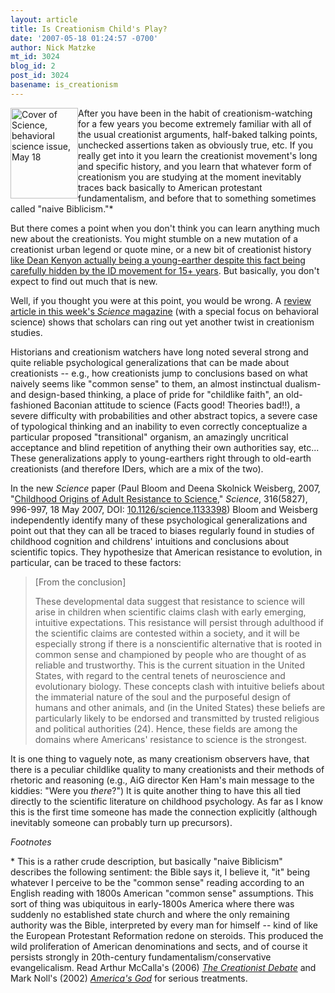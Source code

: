 ```yaml
---
layout: article
title: Is Creationism Child's Play?
date: '2007-05-18 01:24:57 -0700'
author: Nick Matzke
mt_id: 3024
blog_id: 2
post_id: 3024
basename: is_creationism
---
```

[<img src="{{ site.baseurl }}/uploads/2007/2007-05-18_Science_covtoc.dp.gif" alt="Cover of Science, behavioral science issue, May 18" width="108" height="145" style="float:left;" />](http://www.sciencemag.org/content/vol316/issue5827/index.dtl)After you have been in the habit of creationism-watching for a few years you become extremely familiar with all of the usual creationist arguments, half-baked talking points, unchecked assertions taken as obviously true, etc.  If you really get into it you learn the creationist movement's long and specific history, and you learn that whatever form of creationism you are studying at the moment inevitably traces back basically to American protestant fundamentalism, and before that to something sometimes called "naive Biblicism."\* 

But there comes a point when you don't think you can learn anything much new about the creationists.  You might stumble on a new mutation of a creationist urban legend or quote mine,  or a new bit of creationist history [like Dean Kenyon actually being a young-earther despite this fact being carefully hidden by the ID movement for 15+ years](/archives/2007/05/nas-sackler-col.html).  But basically, you don't expect to find out much that is new.  

Well, if you thought you were at this point, you would be wrong. A [review article in this week's _Science_ magazine](http://www.sciencemag.org/cgi/content/full/316/5827/996) (with a special focus on behavioral science) shows that scholars can ring out yet another twist in creationism studies.

Historians and creationism watchers have long noted several strong and quite reliable psychological generalizations that can be made about creationists -- e.g., how creationists jump to conclusions based on what naively seems like "common sense" to them, an almost instinctual dualism- and design-based thinking, a place of pride for "childlike faith", an old-fashioned Baconian attitude to science (Facts good!  Theories bad!!), a severe difficulty with probabilities and other abstract topics, a severe case of typological thinking and an inability to even correctly conceptualize a particular proposed "transitional" organism, an amazingly uncritical acceptance and blind repetition of anything their own authorities say, etc...  These generalizations apply to young-earthers right through to old-earth creationists (and therefore IDers, which are a mix of the two).  

In the new _Science_ paper (Paul Bloom and Deena Skolnick Weisberg, 2007, "[Childhood Origins of Adult Resistance to Science](http://www.sciencemag.org/cgi/content/full/316/5827/996)," _Science_, 316(5827), 996-997, 18 May 2007, DOI: [10.1126/science.1133398](http://www.sciencemag.org/cgi/content/full/316/5827/996)) Bloom and Weisberg independently identify many of these psychological generalizations and point out that they can all be traced to biases regularly found in studies of childhood cognition and childrens' intuitions and conclusions about scientific topics.  They hypothesize that American resistance to evolution, in particular, can be traced to these factors:

> \[From the conclusion\]
> 
> These developmental data suggest that resistance to science will arise in children when scientific claims clash with early emerging, intuitive expectations. This resistance will persist through adulthood if the scientific claims are contested within a society, and it will be especially strong if there is a nonscientific alternative that is rooted in common sense and championed by people who are thought of as reliable and trustworthy. This is the current situation in the United States, with regard to the central tenets of neuroscience and evolutionary biology. These concepts clash with intuitive beliefs about the immaterial nature of the soul and the purposeful design of humans and other animals, and (in the United States) these beliefs are particularly likely to be endorsed and transmitted by trusted religious and political authorities (24). Hence, these fields are among the domains where Americans' resistance to science is the strongest.

It is one thing to vaguely note, as many creationism observers have, that there is a peculiar childlike quality to many creationists and their methods of rhetoric and reasoning (e.g., AiG director Ken Ham's main message to the kiddies: "Were you _there_?")  It is quite another thing to have this all tied directly to the scientific literature on childhood psychology.  As far as I know this is the first time someone has made the connection explicitly (although inevitably someone can probably turn up precursors).

_Footnotes_

\* This is a rather crude description, but basically "naive Biblicism" describes the following sentiment: the Bible says it, I believe it, "it" being whatever I perceive to be the "common sense" reading according to an English reading with 1800s American "common sense" assumptions.  This sort of thing was ubiquitous in early-1800s America where there was suddenly no established state church and where the only remaining authority was the Bible, interpreted by every man for himself -- kind of like the European Protestant Reformation redone on steroids.  This produced the wild proliferation of American denominations and sects, and of course it persists strongly in 20th-century fundamentalism/conservative evangelicalism.  Read Arthur McCalla's (2006) _[The Creationist Debate](http://www.google.com/search?hl=en&amp;q=%22The+Creationist+Debate%22+McCalla&amp;btnG=Search)_ and Mark Noll's (2002) _[America's God](http://www.google.com/search?sourceid=mozclient&amp;ie=utf-8&amp;oe=utf-8&amp;q=America&apos;s+God%2C+Noll)_ for serious treatments.
